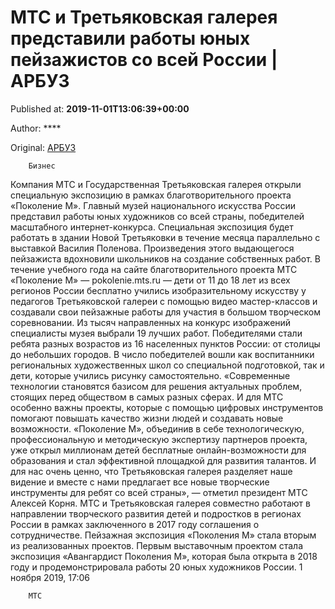 
# МТС и Третьяковская галерея представили работы юных пейзажистов со всей России | АРБУЗ

Published at: **2019-11-01T13:06:39+00:00**

Author: ****

Original: [АРБУЗ](https://arbuztoday.ru/mts-i-tretyakovskaya-galereya-predstavili-raboty-yunyx-pejzazhistov-so-vsej-rossii/)


        Бизнес
      
Компания МТС и Государственная Третьяковская галерея открыли специальную экспозицию в рамках благотворительного проекта «Поколение М». Главный музей национального искусства России представил работы юных художников со всей страны, победителей масштабного интернет-конкурса.
Специальная экспозиция будет работать в здании Новой Третьяковки в течение месяца параллельно с выставкой Василия Поленова. Произведения этого выдающегося пейзажиста вдохновили школьников на создание собственных работ. В течение учебного года на сайте благотворительного проекта МТС «Поколение М» — pokolenie.mts.ru — дети от 11 до 18 лет из всех регионов России бесплатно учились изобразительному искусству у педагогов Третьяковской галереи с помощью видео мастер-классов и создавали свои пейзажные работы для участия в большом творческом соревновании. Из тысяч направленных на конкурс изображений специалисты музея выбрали 19 лучших работ. Победителями стали ребята разных возрастов из 16 населенных пунктов России: от столицы до небольших городов. В число победителей вошли как воспитанники региональных художественных школ со специальной подготовкой, так и дети, которые учились рисунку самостоятельно.
«Современные технологии становятся базисом для решения актуальных проблем, стоящих перед обществом в самых разных сферах. И для МТС особенно важны проекты, которые с помощью цифровых инструментов помогают повышать качество жизни людей и создавать новые возможности. «Поколение М», объединив в себе технологическую, профессиональную и методическую экспертизу партнеров проекта, уже открыл миллионам детей бесплатные онлайн-возможности для образования и стал эффективной площадкой для развития талантов. И для нас очень ценно, что Третьяковская галерея разделяет наше видение и вместе с нами предлагает все новые творческие инструменты для ребят со всей страны», — отметил президент МТС Алексей Корня.
МТС и Третьяковская галерея совместно работают в направлении творческого развития детей и подростков в регионах России в рамках заключенного в 2017 году соглашения о сотрудничестве. Пейзажная экспозиция «Поколения М» стала вторым из реализованных проектов. Первым выставочным проектом стала экспозиция «Авангардист Поколения М», которая была открыта в 2018 году и продемонстрировала работы 20 юных художников России.
1 ноября 2019, 17:06

        МТС
      
